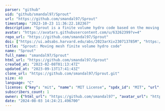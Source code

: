 ```yaml
---
parser: "github"
uid: "github/smandal97/Sprout"
url: "https://github.com/smandal97/Sprout"
timestamp: "2023-10-23 11:36:22.182367"
description: "Sprout is a finite volume hydro code based on the moving mesh approach. It uses a simple expanding Cartesian grid to track outflows for several orders of magnitudes in expansion."
avatar: "https://avatars.githubusercontent.com/u/63262399?v=4"
repo_url: "https://github.com/smandal97/Sprout"
doi: ["https://ui.adsabs.harvard.edu/abs/2023arXiv230713785M", "https://ui.adsabs.harvard.edu/abs/2023ascl.soft09018M/abstract"]
title: "Sprout: Moving mesh finite volume hydro code"
name: "Sprout"
full_name: "smandal97/Sprout"
html_url: "https://github.com/smandal97/Sprout"
created_at: "2023-02-08T01:13:47Z"
updated_at: "2023-09-13T17:41:43Z"
clone_url: "https://github.com/smandal97/Sprout.git"
size: 40
language: "C"
license: {"key": "mit", "name": "MIT License", "spdx_id": "MIT", "url": "https://api.github.com/licenses/mit", "node_id": "MDc6TGljZW5zZTEz"}
subscribers_count: 1
owner: {"html_url": "https://github.com/smandal97", "avatar_url": "https://avatars.githubusercontent.com/u/63262399?v=4", "login": "smandal97", "type": "User"}
date: "2024-08-03 14:24:21.496700"
---
```

